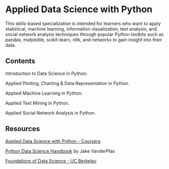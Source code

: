 # Applied Data Science with Python

This skills-based specialization is intended for learners who want to apply statistical, machine learning, information visualization, text analysis, and social network analysis techniques through popular Python toolkits such as pandas, matplotlib, scikit-learn, nltk, and networkx to gain insight into their data.

## Contents

Introduction to Data Science in Python.

Applied Plotting, Charting & Data Representation in Python.

Applied Machine Learning in Python.

Applied Text Mining in Python.

Applied Social Network Analysis in Python.

## Resources

[Applied Data Science with Python - Coursera](https://www.coursera.org/specializations/data-science-python)

[Python Data Science Handbook](https://jakevdp.github.io/PythonDataScienceHandbook/) by Jake VanderPlas

[Foundations of Data Science - UC Berkeley](http://data8.org/)

